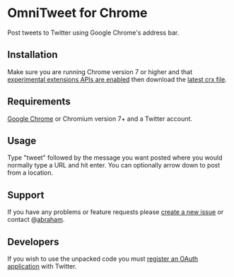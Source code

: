 OmniTweet for Chrome
====================
Post tweets to Twitter using Google Chrome's address bar.

Installation
------------
Make sure you are running Chrome version 7 or higher and that [experimental extensions APIs are enabled](http://code.google.com/chrome/extensions/dev/experimental.html#using) then download the [latest crx file](http://github.com/abraham/omnitweet/downloads).

Requirements
------------
[Google Chrome](http://www.google.com/chrome) or Chromium version 7+ and a Twitter account.

Usage
-----
Type "tweet" followed by the message you want posted where you would normally type a URL and hit enter. You can optionally arrow down to post from a location.

Support
-------
If you have any problems or feature requests please [create a new issue](http://github.com/abraham/omnitweet/issues) or contact @[abraham](https://twitter.com/abraham).

Developers
----------
If you wish to use the unpacked code you must [register an OAuth application](http://dev.twitter.com/apps) with Twitter.